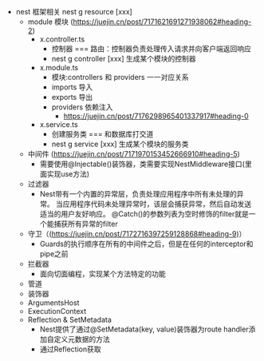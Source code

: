- nest 框架相关
nest g resource [xxx]
  - module 模块 (https://juejin.cn/post/7171621691271938062#heading-2)
    - x.controller.ts 
        - 控制器 === 路由：控制器负责处理传入请求并向客户端返回响应
        - nest g controller [xxx] 生成某个模块的控制器
    - x.module.ts
        - 模块:controllers 和 providers  一一对应关系
        - imports 导入
        - exports 导出
        - providers 依赖注入
          - https://juejin.cn/post/7176298965401337917#heading-0
    - x.service.ts
        -  创建服务类 === 和数据库打交道
        -  nest g service [xxx] 生成某个模块的服务类
  - 中间件 (https://juejin.cn/post/7171970153452666910#heading-5)
    - 需要使用@Injectable()装饰器，类需要实现NestMiddleware接口(里面实现use方法)
  - 过滤器
    - Nest带有一个内置的异常层，负责处理应用程序中所有未处理的异常。
      当应用程序代码未处理异常时，该层会捕获异常，然后自动发送适当的用户友好响应。
      @Catch()的参数列表为空时修饰的filter就是一个能捕获所有异常的filter
  - 守卫（(https://juejin.cn/post/7172716397259128868#heading-9)）
    - Guards的执行顺序在所有的中间件之后，但是在任何的interceptor和pipe之前
  - 拦截器 
    - 面向切面编程，实现某个方法特定的功能
  - 管道
  - 装饰器
  - ArgumentsHost
  - ExecutionContext
  - Reflection & SetMetadata
    - Nest提供了通过@SetMetadata(key, value)装饰器为route handler添加自定义元数据的方法
    - 通过Reflection获取
  